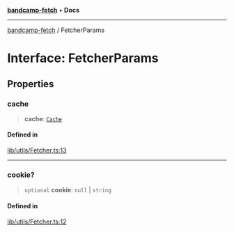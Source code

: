[**bandcamp-fetch**](../README.md) • **Docs**

***

[bandcamp-fetch](../README.md) / FetcherParams

# Interface: FetcherParams

## Properties

### cache

> **cache**: [`Cache`](../classes/Cache.md)

#### Defined in

[lib/utils/Fetcher.ts:13](https://github.com/patrickkfkan/bandcamp-fetch/blob/be622bf87b8ac66e98b356306b6a650b7972970c/src/lib/utils/Fetcher.ts#L13)

***

### cookie?

> `optional` **cookie**: `null` \| `string`

#### Defined in

[lib/utils/Fetcher.ts:12](https://github.com/patrickkfkan/bandcamp-fetch/blob/be622bf87b8ac66e98b356306b6a650b7972970c/src/lib/utils/Fetcher.ts#L12)
